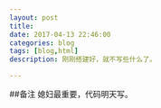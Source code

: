```yaml
---
layout: post
title: 
date: 2017-04-13 22:46:00
categories: blog
tags: [blog,html]
description: 刚刚搭建好，就不写些什么了。

---
```


##备注
媳妇最重要，代码明天写。